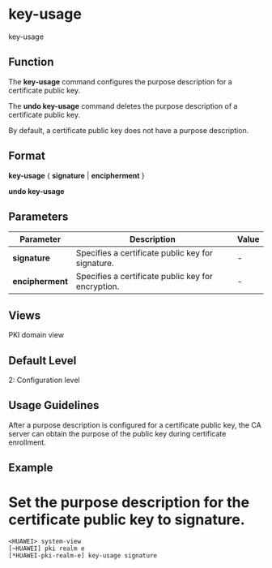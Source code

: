 key-usage
=========

key-usage

Function
--------



The **key-usage** command configures the purpose description for a certificate public key.

The **undo key-usage** command deletes the purpose description of a certificate public key.



By default, a certificate public key does not have a purpose description.


Format
------

**key-usage** { **signature** | **encipherment** }

**undo key-usage**


Parameters
----------

| Parameter | Description | Value |
| --- | --- | --- |
| **signature** | Specifies a certificate public key for signature. | - |
| **encipherment** | Specifies a certificate public key for encryption. | - |



Views
-----

PKI domain view


Default Level
-------------

2: Configuration level


Usage Guidelines
----------------

After a purpose description is configured for a certificate public key, the CA server can obtain the purpose of the public key during certificate enrollment.


Example
-------

# Set the purpose description for the certificate public key to signature.
```
<HUAWEI> system-view
[~HUAWEI] pki realm e
[*HUAWEI-pki-realm-e] key-usage signature

```